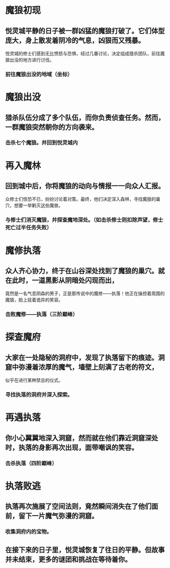 # 魔狼初现
## 悦灵城平静的日子被一群凶猛的魔狼打破了。它们体型庞大，身上散发着阴冷的气息，凶狠而又残暴。
悦灵城的修士们感到无比愤怒与恐惧，经过几番讨论，决定组成猎杀团队，前往魔狼出没的地方进行讨伐。
### 前往魔狼出没的地域（坐标）
# 魔狼出没
## 猎杀队伍分成了多个队伍，而你负责侦查任务。然而，一群魔狼突然朝你的方向袭来。
### 击杀七个魔狼。并回到悦灵城内
# 再入魔林
## 回到城中后，你将魔狼的动向与情报一一向众人汇报。
众修士们惊恐不已，纷纷讨论着对策。最终，他们决定深入森林，寻找魔狼的巢穴，想要一举剿灭这些魔兽。
### 与修士们消灭魔狼，并探查魔地深处。（如击杀修士则扣除声望，修士死亡过半任务失败）
# 魔修执落
## 众人齐心协力，终于在山谷深处找到了魔狼的巢穴。就在此时，一道黑影从阴暗处闪现而出，
竟然是一名气息阴森的男子，正是那传说中的魔修——执落！他正在操控着周围的魔狼，脸上挂着诡异的笑容。
### 击败魔修——执落（三阶巅峰）
# 探查魔府
## 大家在一处隐秘的洞府中，发现了执落留下的痕迹。洞窟中弥漫着浓厚的魔气，墙壁上刻满了古老的符文，
似乎在进行某种禁忌的仪式。
### 寻找执落的洞府并深入探索。
# 再遇执落
## 你小心翼翼地深入洞窟，然而就在他们靠近洞窟深处时，执落的身影再次出现，面带嘲讽的笑容。
### 击杀执落（四阶巅峰）
# 执落败逃
## 执落再次施展了空间法则，竟然瞬间消失在了他们面前，留下一片魔气弥漫的洞窟。
### 收集洞府内的宝物。
## 在接下来的日子里，悦灵城恢复了往日的平静。但故事并未结束，更多的谜团和挑战在等待着你。